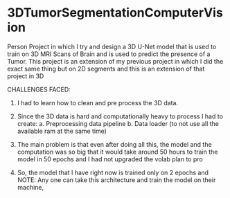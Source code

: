 # 3DTumorSegmentationComputerVision
Person Project in which I try and design a 3D U-Net model that is used to train on 3D MRI Scans of Brain and is used to predict the presence of a Tumor. This project is an extension of my previous project in which I did the exact same thing but on 2D segments and this is an extension of that project in 3D

CHALLENGES FACED: 
1. I had to learn how to clean and pre process the 3D data.
2. Since the 3D data is hard and computationally heavy to process I had to create:
                a. Preprocessing data pipeline
                b. Data loader (to not use all the available ram at the same time)
 
4. The main problem is that even after doing all this, the model and the computation was so big that it would take around 50 hours to train the model in 50 epochs and I had not upgraded the volab plan to pro
5. So, the model that I have right now is trained only on 2 epochs and
NOTE: Any one can take this architecture and train the model on their machine,
 
